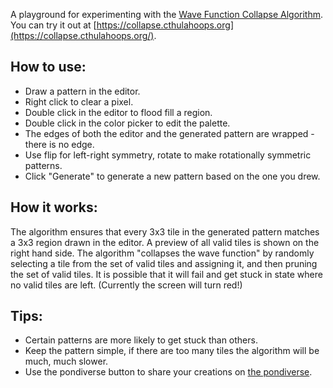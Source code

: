 A playground for experimenting with the [Wave Function Collapse Algorithm](https://en.wikipedia.org/wiki/Model_synthesis). You can try it out at [https://collapse.cthulahoops.org](https://collapse.cthulahoops.org/).

## How to use:

+ Draw a pattern in the editor.
+ Right click to clear a pixel.
+ Double click in the editor to flood fill a region.
+ Double click in the color picker to edit the palette.
+ The edges of both the editor and the generated pattern are wrapped - there is no edge.
+ Use flip for left-right symmetry, rotate to make rotationally symmetric patterns.
+ Click "Generate" to generate a new pattern based on the one you drew.

## How it works:

The algorithm ensures that every 3x3 tile in the generated pattern matches a 3x3 region
drawn in the editor. A preview of all valid tiles is shown on the right hand side. The
algorithm "collapses the wave function" by randomly selecting a tile from the set of valid tiles and assigning it, and then pruning the set of valid tiles. It is possible that it
will fail and get stuck in state where no valid tiles are left. (Currently the screen
will turn red!)

## Tips:

+ Certain patterns are more likely to get stuck than others.
+ Keep the pattern simple, if there are too many tiles the algorithm will be much, much slower.
+ Use the pondiverse button to share your creations on [the pondiverse](https://pondiverse.com).
